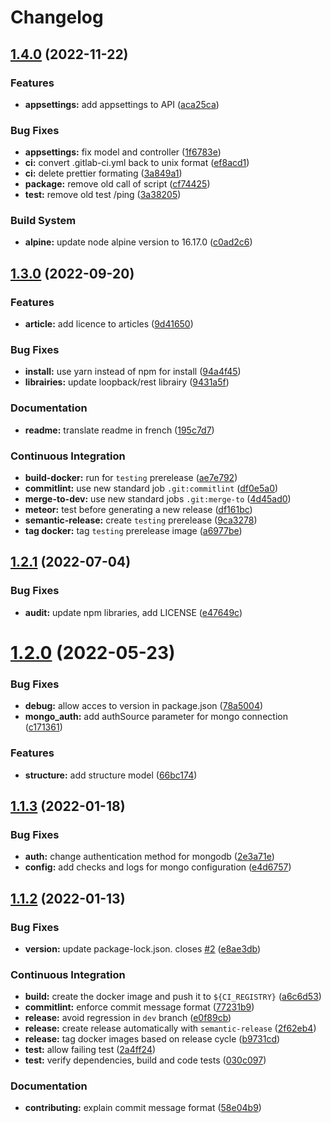 # Changelog

## [1.4.0](https://gitlab.mim-libre.fr/alphabet/laboite-blog-api/compare/release/1.3.0...release/1.4.0) (2022-11-22)


### Features

* **appsettings:** add appsettings to API ([aca25ca](https://gitlab.mim-libre.fr/alphabet/laboite-blog-api/commit/aca25cab8c2176166cd6df89ef567817762b3d5b))


### Bug Fixes

* **appsettings:** fix model and controller ([1f6783e](https://gitlab.mim-libre.fr/alphabet/laboite-blog-api/commit/1f6783e536782aaad7be621bf7d986509bd2f382))
* **ci:** convert .gitlab-ci.yml back to unix format ([ef8acd1](https://gitlab.mim-libre.fr/alphabet/laboite-blog-api/commit/ef8acd1e62a971aa843e2861b06eefb9e113408b))
* **ci:** delete prettier formating ([3a849a1](https://gitlab.mim-libre.fr/alphabet/laboite-blog-api/commit/3a849a1ee3dc5e1d61588528cb500e9dd75971bc))
* **package:** remove old call of script ([cf74425](https://gitlab.mim-libre.fr/alphabet/laboite-blog-api/commit/cf74425bd000eeb8a9606b2c2187f8a3e0ff1e9c))
* **test:** remove old test /ping ([3a38205](https://gitlab.mim-libre.fr/alphabet/laboite-blog-api/commit/3a38205deb962dec69d802f954190ed2f8dd4f27))


### Build System

* **alpine:** update node alpine version to 16.17.0 ([c0ad2c6](https://gitlab.mim-libre.fr/alphabet/laboite-blog-api/commit/c0ad2c6f6ebdf9002825c679203dc29221e1d777))

## [1.3.0](https://gitlab.mim-libre.fr/alphabet/laboite-blog-api/compare/release/1.2.1...release/1.3.0) (2022-09-20)


### Features

* **article:** add licence to articles ([9d41650](https://gitlab.mim-libre.fr/alphabet/laboite-blog-api/commit/9d4165070f5b1460d4b06e966eba33e7bf7dc148))


### Bug Fixes

* **install:** use yarn instead of npm for install ([94a4f45](https://gitlab.mim-libre.fr/alphabet/laboite-blog-api/commit/94a4f4522d8ca40cccab04bebb3d51b9d14ed077))
* **librairies:** update loopback/rest librairy ([9431a5f](https://gitlab.mim-libre.fr/alphabet/laboite-blog-api/commit/9431a5f84dcf4e55f571df6f698bc6d429f3bdc0))


### Documentation

* **readme:** translate readme in french ([195c7d7](https://gitlab.mim-libre.fr/alphabet/laboite-blog-api/commit/195c7d7621d7b8203de6eeacce92d11285b4e5ee))


### Continuous Integration

* **build-docker:** run for `testing` prerelease ([ae7e792](https://gitlab.mim-libre.fr/alphabet/laboite-blog-api/commit/ae7e79237aac0758349749573fe785c7d5a7a8c2))
* **commitlint:** use new standard job `.git:commitlint` ([df0e5a0](https://gitlab.mim-libre.fr/alphabet/laboite-blog-api/commit/df0e5a0229c707cc4e1cd9afe5e86085bda8380f))
* **merge-to-dev:** use new standard jobs `.git:merge-to` ([4d45ad0](https://gitlab.mim-libre.fr/alphabet/laboite-blog-api/commit/4d45ad02240627bbc5b49b4f69681d6802b27fe0))
* **meteor:** test before generating a new release ([df161bc](https://gitlab.mim-libre.fr/alphabet/laboite-blog-api/commit/df161bc5ec43d00071bc9fbb61648597b68c5818))
* **semantic-release:** create `testing` prerelease ([9ca3278](https://gitlab.mim-libre.fr/alphabet/laboite-blog-api/commit/9ca327858adc2752d78f8a8ea9e6158a72e0590e))
* **tag docker:** tag `testing` prerelease image ([a6977be](https://gitlab.mim-libre.fr/alphabet/laboite-blog-api/commit/a6977be39cee5b3f892d3fbadf35287c131ef570))

## [1.2.1](https://gitlab.mim-libre.fr/alphabet/laboite-blog-api/compare/release/1.2.0...release/1.2.1) (2022-07-04)


### Bug Fixes

* **audit:** update npm libraries, add LICENSE ([e47649c](https://gitlab.mim-libre.fr/alphabet/laboite-blog-api/commit/e47649c8f9afc23158b7789654b01250209a7552))

# [1.2.0](https://gitlab.mim-libre.fr/alphabet/laboite-blog-api/compare/release/1.1.3...release/1.2.0) (2022-05-23)


### Bug Fixes

* **debug:** allow acces to version in package.json ([78a5004](https://gitlab.mim-libre.fr/alphabet/laboite-blog-api/commit/78a50040d519b97271af8d67eb2be4c15266d985))
* **mongo_auth:** add authSource parameter for mongo connection ([c171361](https://gitlab.mim-libre.fr/alphabet/laboite-blog-api/commit/c1713614b4f6782e175fef8f1993a12612228bfc))


### Features

* **structure:** add structure model ([66bc174](https://gitlab.mim-libre.fr/alphabet/laboite-blog-api/commit/66bc174f07da4af9167f57ae2abd002f68fa7225))

## [1.1.3](https://gitlab.mim-libre.fr/alphabet/laboite-blog-api/compare/release/1.1.2...release/1.1.3) (2022-01-18)


### Bug Fixes

* **auth:** change authentication method for mongodb ([2e3a71e](https://gitlab.mim-libre.fr/alphabet/laboite-blog-api/commit/2e3a71ef5012ed49a347dc9b7e63e4e91d80f3cd))
* **config:** add checks and logs for mongo configuration ([e4d6757](https://gitlab.mim-libre.fr/alphabet/laboite-blog-api/commit/e4d6757db32977c5abe48aa30a6e648cb5e92d24))

## [1.1.2](https://gitlab.mim-libre.fr/alphabet/laboite-blog-api/compare/release/1.1.1...release/1.1.2) (2022-01-13)


### Bug Fixes

* **version:** update package-lock.json. closes [#2](https://gitlab.mim-libre.fr/alphabet/laboite-blog-api/issues/2) ([e8ae3db](https://gitlab.mim-libre.fr/alphabet/laboite-blog-api/commit/e8ae3db1d6d50b8a59e79bd75cf7a2d8f2961226))


### Continuous Integration

* **build:** create the docker image and push it to `${CI_REGISTRY}` ([a6c6d53](https://gitlab.mim-libre.fr/alphabet/laboite-blog-api/commit/a6c6d53f7c238ac26062d856c89f39f857ab01d1))
* **commitlint:** enforce commit message format ([77231b9](https://gitlab.mim-libre.fr/alphabet/laboite-blog-api/commit/77231b9d84bddab829abf2882cb4814a304ad909))
* **release:** avoid regression in `dev` branch ([e0f89cb](https://gitlab.mim-libre.fr/alphabet/laboite-blog-api/commit/e0f89cbe8ae9a83be4227fab5e4b1f85a312f854))
* **release:** create release automatically with `semantic-release` ([2f62eb4](https://gitlab.mim-libre.fr/alphabet/laboite-blog-api/commit/2f62eb4ef874d4f2dddf63bbbfdb67ca0880c7c7))
* **release:** tag docker images based on release cycle ([b9731cd](https://gitlab.mim-libre.fr/alphabet/laboite-blog-api/commit/b9731cd0284e967f4bde58f82365deb93ff1945f))
* **test:** allow failing test ([2a4ff24](https://gitlab.mim-libre.fr/alphabet/laboite-blog-api/commit/2a4ff240dff3df203681042d1821359fc52a0e61))
* **test:** verify dependencies, build and code tests ([030c097](https://gitlab.mim-libre.fr/alphabet/laboite-blog-api/commit/030c097372c47a30d30570b1beed8165ad244842))


### Documentation

* **contributing:** explain commit message format ([58e04b9](https://gitlab.mim-libre.fr/alphabet/laboite-blog-api/commit/58e04b95cb566d3aac871d99d95f3b6fab1876aa))
